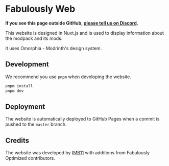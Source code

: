 # Fabulously Web

**If you see this page outside GitHub, [please tell us on Discord](https://download.fo/discord).**

This website is designed in Nuxt.js and is used to display information about the modpack and its mods.

It uses Omorphia - Modrinth's design system.

## Development

We recommend you use `pnpm` when developing the website.

```bash
pnpm install
pnpm dev
```

## Deployment

The website is automatically deployed to GitHub Pages when a commit is pushed to the `master` branch.


## Credits

The website was developed by [IMB11](https://imb11.dev/) with additions from Fabulously Optimized contributors.
